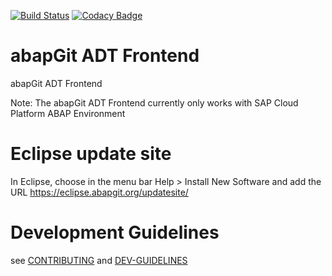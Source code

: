 [![Build Status](https://travis-ci.com/abapGit/ADT_Frontend.svg?branch=master)](https://travis-ci.com/abapGit/ADT_Frontend)
[![Codacy Badge](https://api.codacy.com/project/badge/Grade/aa462d1a26f943268035534497b014a8)](https://www.codacy.com/app/larshp/ADT_Frontend)

# abapGit ADT Frontend
abapGit ADT Frontend

Note: The abapGit ADT Frontend currently only works with SAP Cloud Platform ABAP Environment

# Eclipse update site

In Eclipse, choose in the menu bar Help > Install New Software and add the URL https://eclipse.abapgit.org/updatesite/

# Development Guidelines

see [CONTRIBUTING](CONTRIBUTING.md) and [DEV-GUIDELINES](DEV-GUIDELINES.md)
